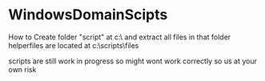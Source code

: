 # WindowsDomainScipts
How to
Create folder "script" at c:\ and extract all files in that folder
helperfiles are located at c:\scripts\files

scripts are still work in progress so might wont work correctly so us at your own risk
